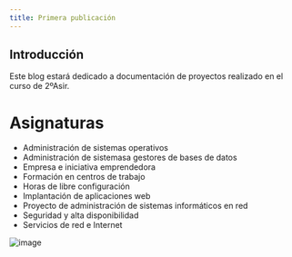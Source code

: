```yaml
---
title: Primera publicación
---
```

## Introducción

Este blog estará dedicado a documentación de proyectos realizado en el curso de 2ºAsir.

# Asignaturas

* Administración de sistemas operativos	 
* Administración de sistemasa gestores de bases de datos	 
* Empresa e iniciativa emprendedora
* Formación en centros de trabajo
* Horas de libre configuración
* Implantación de aplicaciones web
* Proyecto de administración de sistemas informáticos en red
* Seguridad y alta disponibilidad
* Servicios de red e Internet

![image](/images/logo.jpeg)
